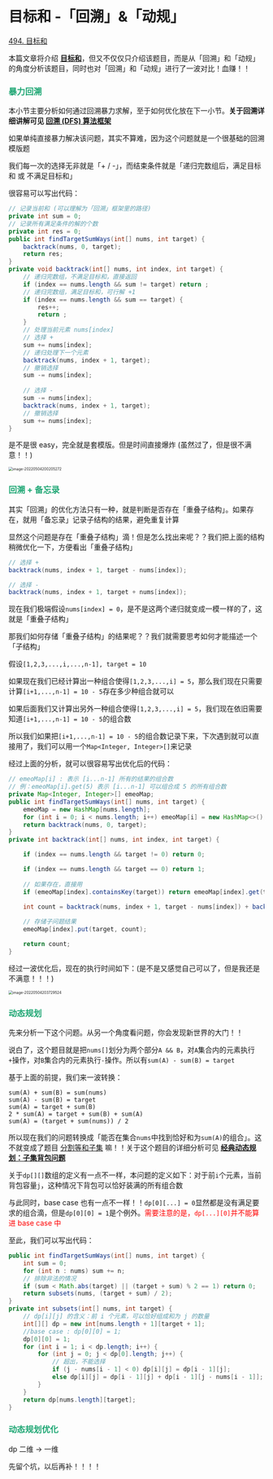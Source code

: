 # 目标和 -「回溯」&「动规」

[494. 目标和](https://leetcode-cn.com/problems/target-sum/)



本篇文章将介绍 **[目标和](https://leetcode-cn.com/problems/target-sum/)**，但又不仅仅只介绍该题目，而是从「回溯」和「动规」的角度分析该题目，同时也对「回溯」和「动规」进行了一波对比！血赚！！

### <font color=#1FA774>暴力回溯</font>

本小节主要分析如何通过回溯暴力求解，至于如何优化放在下一小节。**关于回溯详细讲解可见 [回溯 (DFS) 算法框架](./回溯(DFS).html)**

如果单纯直接暴力解决该问题，其实不算难，因为这个问题就是一个很基础的回溯模版题

我们每一次的选择无非就是「+ / -」，而结束条件就是「递归完数组后，满足目标和 或 不满足目标和」

很容易可以写出代码：

```java
// 记录当前和 (可以理解为「回溯」框架里的路径)
private int sum = 0;
// 记录所有满足条件的解的个数
private int res = 0;
public int findTargetSumWays(int[] nums, int target) {
    backtrack(nums, 0, target);
    return res;
}
private void backtrack(int[] nums, int index, int target) {
    // 递归完数组，不满足目标和，直接返回
    if (index == nums.length && sum != target) return ;
    // 递归完数组，满足目标和，可行解 +1
    if (index == nums.length && sum == target) {
        res++;
        return ;
    }
    // 处理当前元素 nums[index]
    // 选择 +
    sum += nums[index];
    // 递归处理下一个元素
    backtrack(nums, index + 1, target);
    // 撤销选择
    sum -= nums[index];
    
    // 选择 -
    sum -= nums[index];
    backtrack(nums, index + 1, target);
    // 撤销选择
    sum += nums[index];
}
```

是不是很 easy，完全就是套模版。但是时间直接爆炸 (虽然过了，但是很不满意！！)

<img src="https://cdn.jsdelivr.net/gh/LFool/image-hosting@master/20220504/2002051651665725RLv0zcimage-20220504200205272.png" alt="image-20220504200205272" style="zoom: 50%;" />

### <font color=#1FA774>回溯 + 备忘录</font>

其实「回溯」的优化方法只有一种，就是判断是否存在「重叠子结构」。如果存在，就用「备忘录」记录子结构的结果，避免重复计算

显然这个问题是存在「重叠子结构」滴！但是怎么找出来呢？？我们把上面的结构稍微优化一下，方便看出「重叠子结构」

```java
// 选择 +
backtrack(nums, index + 1, target - nums[index]);

// 选择 -
backtrack(nums, index + 1, target + nums[index]);
```

现在我们极端假设`nums[index] = 0`，是不是这两个递归就变成一模一样的了，这就是「重叠子结构」

那我们如何存储「重叠子结构」的结果呢？？我们就需要思考如何才能描述一个「子结构」

假设`[1,2,3,...,i,...,n-1], target = 10`

如果现在我们已经计算出一种组合使得`[1,2,3,...,i] = 5`，那么我们现在只需要计算`[i+1,...,n-1] = 10 - 5`存在多少种组合就可以

如果后面我们又计算出另外一种组合使得`[1,2,3,...,i] = 5`，我们现在依旧需要知道`[i+1,...,n-1] = 10 - 5`的组合数

所以我们如果把`[i+1,...,n-1] = 10 - 5`的组合数记录下来，下次遇到就可以直接用了，我们可以用一个`Map<Integer, Integer>[]`来记录

经过上面的分析，就可以很容易写出优化后的代码：

```java
// emeoMap[i] : 表示 [i...n-1] 所有的结果的组合数
// 例：emeoMap[i].get(5) 表示 [i...n-1] 可以组合成 5 的所有组合数
private Map<Integer, Integer>[] emeoMap;
public int findTargetSumWays(int[] nums, int target) {
    emeoMap = new HashMap[nums.length];
    for (int i = 0; i < nums.length; i++) emeoMap[i] = new HashMap<>();
    return backtrack(nums, 0, target);
}
private int backtrack(int[] nums, int index, int target) {

    if (index == nums.length && target != 0) return 0;

    if (index == nums.length && target == 0) return 1;
    
    // 如果存在，直接用
    if (emeoMap[index].containsKey(target)) return emeoMap[index].get(target);

    int count = backtrack(nums, index + 1, target - nums[index]) + backtrack(nums, index + 1, target + nums[index]);
    
    // 存储子问题结果
    emeoMap[index].put(target, count);

    return count; 
}
```

经过一波优化后，现在的执行时间如下：(是不是又感觉自己可以了，但是我还是不满意！！！)

<img src="https://cdn.jsdelivr.net/gh/LFool/image-hosting@master/20220504/2037291651667849VTuTh3image-20220504203729524.png" alt="image-20220504203729524" style="zoom:50%;" />

### <font color=#1FA774>动态规划</font>

先来分析一下这个问题。从另一个角度看问题，你会发现新世界的大门！！

说白了，这个题目就是把`nums[]`划分为两个部分`A && B`，对`A`集合内的元素执行`+`操作，对`B`集合内的元素执行`-`操作。所以有`sum(A) - sum(B) = target`

基于上面的前提，我们来一波转换：

```
sum(A) + sum(B) = sum(nums)
sum(A) - sum(B) = target
sum(A) = target + sum(B)
2 * sum(A) = target + sum(B) + sum(A)
sum(A) = (target + sum(nums)) / 2
```

所以现在我们的问题转换成「能否在集合`nums`中找到恰好和为`sum(A)`的组合」。这不就变成了题目 [分割等和子集](https://leetcode-cn.com/problems/partition-equal-subset-sum/) 嘛！！关于这个题目的详细分析可见 **[经典动态规划：子集背包问题](./algorithm/经典动态规划：子集背包问题.html)**

关于`dp[][]`数组的定义有一点不一样，本问题的定义如下：对于前`i`个元素，当前背包容量`j`，这种情况下背包可以恰好装满的所有组合数

与此同时，base case 也有一点不一样！！`dp[0][...] = 0`显然都是没有满足要求的组合滴，但是`dp[0][0] = 1`是个例外。<font color='red'>需要注意的是，`dp[...][0]`并不能算进 base case 中</font>

至此，我们可以写出代码：

```java
public int findTargetSumWays(int[] nums, int target) {
    int sum = 0;
    for (int n : nums) sum += n;
    // 排除非法的情况
    if (sum < Math.abs(target) || (target + sum) % 2 == 1) return 0;
    return subsets(nums, (target + sum) / 2);
}
private int subsets(int[] nums, int target) {
    // dp[i][j] 的含义：前 i 个元素，可以恰好组成和为 j 的数量
    int[][] dp = new int[nums.length + 1][target + 1];
    //base case : dp[0][0] = 1;
    dp[0][0] = 1;
    for (int i = 1; i < dp.length; i++) {
        for (int j = 0; j < dp[0].length; j++) {
            // 超出，不能选择
            if (j - nums[i - 1] < 0) dp[i][j] = dp[i - 1][j];
            else dp[i][j] = dp[i - 1][j] + dp[i - 1][j - nums[i - 1]];
        }
    }
    return dp[nums.length][target];
}
```

### <font color=#1FA774>动态规划优化</font>

dp 二维 -> 一维

先留个坑，以后再补！！！！